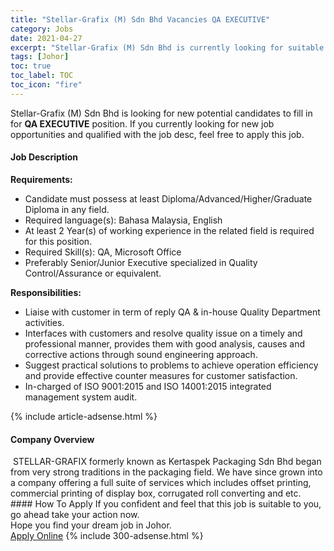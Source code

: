 ```yaml
---
title: "Stellar-Grafix (M) Sdn Bhd Vacancies QA EXECUTIVE" 
category: Jobs 
date: 2021-04-27 
excerpt: "Stellar-Grafix (M) Sdn Bhd is currently looking for suitable person to fill in the QA EXECUTIVE which based in Johor" 
tags: [Johor] 
toc: true 
toc_label: TOC 
toc_icon: "fire" 
--- 
```


<p>Stellar-Grafix (M) Sdn Bhd is looking for new potential candidates to fill in for <b>QA EXECUTIVE</b> position. If you currently looking for new job opportunities and qualified with the job desc, feel free to apply this job.
</p><div><div><h4>Job Description</h4></div><div><div><span><div><p><strong>Requirements:</strong></p><ul><li>Candidate must possess at least Diploma/Advanced/Higher/Graduate Diploma in any field.</li><li>Required language(s): Bahasa Malaysia, English</li><li>At least 2 Year(s) of working experience in the related field is required for this position.</li><li>Required Skill(s): QA, Microsoft Office</li><li>Preferably Senior/Junior Executive specialized in Quality Control/Assurance or equivalent.</li></ul><p><strong>Responsibilities:</strong></p><ul><li>Liaise&#160;with customer in term of reply QA &amp; in-house Quality Department activities.</li><li>Interfaces with customers and resolve quality issue on a timely and professional manner, provides them with good analysis, causes and corrective actions through sound engineering approach.&#160;</li><li>Suggest practical solutions to problems to achieve operation efficiency and provide effective counter measures for customer satisfaction.</li><li>In-charged of ISO 9001:2015 and ISO 14001:2015 integrated management system audit.</li></ul></div></span></div></div></div> 
{% include article-adsense.html %} 
<div><div><h4>Company Overview</h4></div><div><div><span><div><div>&#160;STELLAR-GRAFIX formerly known as Kertaspek Packaging Sdn Bhd began from very strong traditions in the packaging field. We have since grown into a company offering a full suite of services which includes offset printing, commercial printing of display box, corrugated roll converting and etc.</div></div></span></div></div></div> 
#### How To Apply 
If you confident and feel that this job is suitable to you, go ahead take your action now. <br/> 
Hope you find your dream job in Johor. <br/> 
<a href="https://www.jobstreet.com.my/en/job/qa-executive-4548597?jobId=jobstreet-my-job-4548597&" class="btn btn--info" target="_blank" rel="nofollow noopenner">Apply Online</a> 
{% include 300-adsense.html %} 